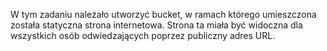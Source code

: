 W tym zadaniu należało utworzyć bucket, w ramach którego umieszczona została statyczna strona internetowa. 
Strona ta miała być widoczna dla wszystkich osób odwiedzających poprzez publiczny adres URL.
